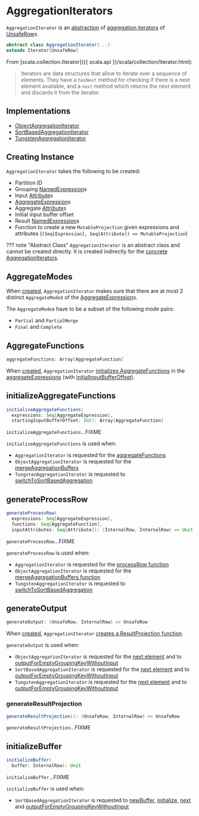# AggregationIterators

`AggregationIterator` is an [abstraction](#contract) of [aggregation iterators](#implementations) of [UnsafeRow](../UnsafeRow.md)s.

```scala
abstract class AggregationIterator(...)
extends Iterator[UnsafeRow]
```

From [scala.collection.Iterator]({{ scala.api }}/scala/collection/Iterator.html):

> Iterators are data structures that allow to iterate over a sequence of elements. They have a `hasNext` method for checking if there is a next element available, and a `next` method which returns the next element and discards it from the iterator.

## Implementations

* [ObjectAggregationIterator](ObjectAggregationIterator.md)
* [SortBasedAggregationIterator](SortBasedAggregationIterator.md)
* [TungstenAggregationIterator](TungstenAggregationIterator.md)

## Creating Instance

`AggregationIterator` takes the following to be created:

* <span id="partIndex"> Partition ID
* <span id="groupingExpressions"> Grouping [NamedExpression](../expressions/NamedExpression.md)s
* <span id="inputAttributes"> Input [Attribute](../expressions/Attribute.md)s
* <span id="aggregateExpressions"> [AggregateExpression](../expressions/AggregateExpression.md)s
* <span id="aggregateAttributes"> Aggregate [Attribute](../expressions/Attribute.md)s
* <span id="initialInputBufferOffset"> Initial input buffer offset
* <span id="resultExpressions"> Result [NamedExpression](../expressions/NamedExpression.md)s
* <span id="newMutableProjection"> Function to create a new `MutableProjection` given expressions and attributes (`(Seq[Expression], Seq[Attribute]) => MutableProjection`)

??? note "Abstract Class"
    `AggregationIterator` is an abstract class and cannot be created directly. It is created indirectly for the [concrete AggregationIterators](#implementations).

## <span id="AggregateModes"> AggregateModes

When [created](#creating-instance), `AggregationIterator` makes sure that there are at most 2 distinct `AggregateMode`s of the [AggregateExpression](#aggregateExpressions)s.

The `AggregateMode`s have to be a subset of the following mode pairs:

* `Partial` and `PartialMerge`
* `Final` and `Complete`

## <span id="aggregateFunctions"> AggregateFunctions

```scala
aggregateFunctions: Array[AggregateFunction]
```

When [created](#creating-instance), `AggregationIterator` [initializes AggregateFunctions](#initializeAggregateFunctions) in the [aggregateExpressions](#aggregateExpressions) (with [initialInputBufferOffset](#initialInputBufferOffset)).

## <span id="initializeAggregateFunctions"> initializeAggregateFunctions

```scala
initializeAggregateFunctions(
  expressions: Seq[AggregateExpression],
  startingInputBufferOffset: Int): Array[AggregateFunction]
```

`initializeAggregateFunctions`...FIXME

`initializeAggregateFunctions` is used when:

* `AggregationIterator` is requested for the [aggregateFunctions](#aggregateFunctions)
* `ObjectAggregationIterator` is requested for the [mergeAggregationBuffers](ObjectAggregationIterator.md#mergeAggregationBuffers)
* `TungstenAggregationIterator` is requested to [switchToSortBasedAggregation](TungstenAggregationIterator.md#switchToSortBasedAggregation)

## <span id="generateProcessRow"> generateProcessRow

```scala
generateProcessRow(
  expressions: Seq[AggregateExpression],
  functions: Seq[AggregateFunction],
  inputAttributes: Seq[Attribute]): (InternalRow, InternalRow) => Unit
```

`generateProcessRow`...FIXME

`generateProcessRow` is used when:

* `AggregationIterator` is requested for the [processRow function](#processRow)
* `ObjectAggregationIterator` is requested for the [mergeAggregationBuffers function](ObjectAggregationIterator.md#mergeAggregationBuffers)
* `TungstenAggregationIterator` is requested to [switchToSortBasedAggregation](TungstenAggregationIterator.md#switchToSortBasedAggregation)

## <span id="generateOutput"> generateOutput

```scala
generateOutput: (UnsafeRow, InternalRow) => UnsafeRow
```

When [created](#creating-instance), `AggregationIterator` [creates a ResultProjection function](#generateResultProjection).

`generateOutput` is used when:

* `ObjectAggregationIterator` is requested for the [next element](ObjectAggregationIterator.md#next) and to [outputForEmptyGroupingKeyWithoutInput](ObjectAggregationIterator.md#outputForEmptyGroupingKeyWithoutInput)
* `SortBasedAggregationIterator` is requested for the [next element](SortBasedAggregationIterator.md#next) and to [outputForEmptyGroupingKeyWithoutInput](SortBasedAggregationIterator.md#outputForEmptyGroupingKeyWithoutInput)
* `TungstenAggregationIterator` is requested for the [next element](TungstenAggregationIterator.md#next) and to [outputForEmptyGroupingKeyWithoutInput](TungstenAggregationIterator.md#outputForEmptyGroupingKeyWithoutInput)

### <span id="generateResultProjection"> generateResultProjection

```scala
generateResultProjection(): (UnsafeRow, InternalRow) => UnsafeRow
```

`generateResultProjection`...FIXME

## <span id="initializeBuffer"> initializeBuffer

```scala
initializeBuffer(
  buffer: InternalRow): Unit
```

`initializeBuffer`...FIXME

`initializeBuffer` is used when:

* `SortBasedAggregationIterator` is requested to [newBuffer](SortBasedAggregationIterator.md#newBuffer), [initialize](SortBasedAggregationIterator.md#initialize), [next](SortBasedAggregationIterator.md#next) and [outputForEmptyGroupingKeyWithoutInput](SortBasedAggregationIterator.md#outputForEmptyGroupingKeyWithoutInput)
